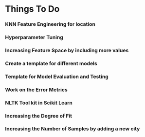 # Things To Do
### KNN Feature Engineering for location
### Hyperparameter Tuning
### Increasing Feature Space by including more values
### Create a template for different models
### Template for Model Evaluation and Testing
### Work on the Error Metrics
### NLTK Tool kit in Scikit Learn
### Increasing the Degree of Fit
### Increasing the Number of Samples by adding a new city
